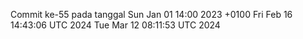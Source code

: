Commit ke-55 pada tanggal Sun Jan 01 14:00 2023 +0100
Fri Feb 16 14:43:06 UTC 2024
Tue Mar 12 08:11:53 UTC 2024
